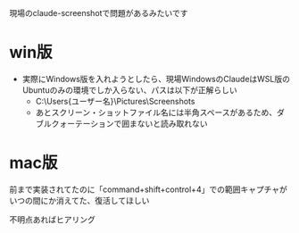 現場のclaude-screenshotで問題があるみたいです

# win版
* 実際にWindows版を入れようとしたら、現場WindowsのClaudeはWSL版のUbuntuのみの環境でしか入らない、パスは以下が正解らしい
	* C:\Users\{ユーザー名}\Pictures\Screenshots
	* あとスクリーン・ショットファイル名には半角スペースがあるため、ダブルクォーテーションで囲まないと読み取れない

# mac版
前まで実装されてたのに「command+shift+control+4」での範囲キャプチャがいつの間にか消えてた、復活してほしい


不明点あればヒアリング